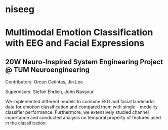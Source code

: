 # niseeg

# Multimodal Emotion Classification with EEG and Facial Expressions
## 20W Neuro-Inspired System Engineering Project @ TUM Neuroengineering

Contributors: Orcun Cetintas, Jin Lee

Supervisors: Stefan Ehrlich, John Nassour


We implemented different models to combine EEG and facial landmarks data for emotion classification and compared them with single - modality classifier performance.
Furthermore, we extensively studied channel importance and conducted analysis on temporal property of features used in the classification



